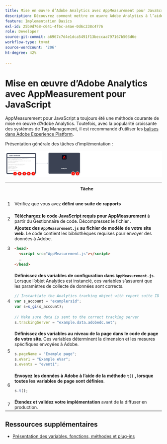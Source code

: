 ```yaml
---
title: Mise en œuvre d’Adobe Analytics avec AppMeasurement pour JavaScript
description: Découvrez comment mettre en œuvre Adobe Analytics à l’aide de JavaScript sans système de gestion des balises.
feature: Implementation Basics
exl-id: 25b9d768-c641-4f6c-a4ae-0d6c238c4776
role: Developer
source-git-commit: a6967c7d4e1dca5491f13beccaa797167b503d6e
workflow-type: tm+mt
source-wordcount: '206'
ht-degree: 42%

---
```


# Mise en œuvre d’Adobe Analytics avec AppMeasurement pour JavaScript

AppMeasurement pour JavaScript a toujours été une méthode courante de mise en œuvre d’Adobe Analytics. Toutefois, avec la popularité croissante des systèmes de Tag Management, il est recommandé d’utiliser les [balises dans Adobe Experience Platform](../launch/overview.md).

Présentation générale des tâches d’implémentation :

![Comment mettre en œuvre Adobe Analytics avec AppMeasurement pour JavaScript, comme décrit dans cette section.](../assets/appmeasurement-annotated.png)

<table>

<tr>
<th style="width:5%"></th><th style="width:75%"><b>Tâche</b></th><th style="width:20%"><b>Informations supplémentaires</b></th>
</tr>

<tr>
<td>1</td><td>Vérifiez que vous avez <b>défini une suite de rapports</b></td><td><a href="../../admin/tools/manage-rs/report-suites-admin.md">Gestionnaire de suites de rapports</a></td>
</tr>

<tr>
<td>2</td><td><b>Téléchargez le code JavaScript requis pour AppMeasurement</b> à partir du Gestionnaire de code. Décompressez le fichier .</td><td><a href="../../admin/tools/code-manager-admin.md">Gestionnaire de code</a></td>
</tr>

<tr>
<td>3</td><td><b>Ajoutez des <code>AppMeasurement.js</code> au fichier de modèle de votre site web</b>. Le code contient les bibliothèques requises pour envoyer des données à Adobe.

```html
<head>
  <script src="AppMeasurement.js"></script>
  …
</head>
```

</td><td></td>
</tr>

<tr>
<td>4</td><td><b>Définissez des variables de configuration dans <code>AppMeasurement.js</code></b>. Lorsque l’objet Analytics est instancié, ces variables s’assurent que les paramètres de collecte de données sont corrects.

```JavaScript
// Instantiate the Analytics tracking object with report suite ID
var s_account = "examplersid";
var s=s_gi(s_account);
 
// Make sure data is sent to the correct tracking server
s.trackingServer = "example.data.adobedc.net";
```

</td><td><a href="../vars/config-vars/configuration-variables.md">Variables de configuration</a></td>
</tr>

<tr>
<td>5</td><td><b>Définissez des variables au niveau de la page dans le code de page de votre site</b>. Ces variables déterminent la dimension et les mesures spécifiques envoyées à Adobe.

```js
s.pageName = "Example page";
s.eVar1 = "Example eVar";
s.events = "event1";
```

</td><td><a href="../vars/page-vars/page-variables.md">Variables de page</a></td>
</tr>

<tr>
<td>6</td><td><b>Envoyez les données à Adobe à l’aide de la méthode <code>t()</code> , lorsque toutes les variables de page sont définies</b>.

```js
s.t();
```

</td><td><a href="../vars/functions/t-method.md">Méthode t()</a></td>
</tr>

<tr>
<td>7</td><td><b>Étendez et validez votre implémentation</b> avant de la diffuser en production.</b></td><td></td>
</tr>

</table>

## Ressources supplémentaires

- [Présentation des variables, fonctions, méthodes et plug-ins](../vars/overview.md)
